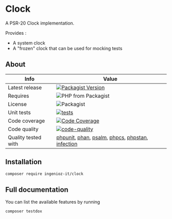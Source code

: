 # Clock

A PSR-20 Clock implementation.

Provides :
- A system clock
- A "frozen" clock that can be used for mocking tests

## About

| Info | Value |
|---|---|
| Latest release | [![Packagist Version](https://img.shields.io/packagist/v/ingenioz-it/clock)](https://packagist.org/packages/ingenioz-it/clock) |
| Requires | ![PHP from Packagist](https://img.shields.io/packagist/php-v/ingenioz-it/clock.svg) |
| License | ![Packagist](https://img.shields.io/packagist/l/ingenioz-it/clock) |
| Unit tests | [![tests](https://github.com/IngeniozIT/clock/actions/workflows/1-tests.yml/badge.svg)](https://github.com/IngeniozIT/clock/actions/workflows/1-tests.yml) |
| Code coverage | [![Code Coverage](https://codecov.io/gh/IngeniozIT/clock/branch/master/graph/badge.svg)](https://codecov.io/gh/IngeniozIT/clock) |
| Code quality | [![code-quality](https://github.com/IngeniozIT/clock/actions/workflows/2-code-quality.yml/badge.svg)](https://github.com/IngeniozIT/clock/actions/workflows/2-code-quality.yml) |
| Quality tested with | [phpunit](https://github.com/sebastianbergmann/phpunit), [phan](https://github.com/phan/phan), [psalm](https://github.com/vimeo/psalm), [phpcs](https://github.com/squizlabs/PHP_CodeSniffer), [phpstan](https://github.com/phpstan/phpstan), [infection](https://github.com/infection/infection) |

## Installation

```sh
composer require ingenioz-it/clock
```

## Full documentation

You can list the available features by running

```sh
composer testdox
```
